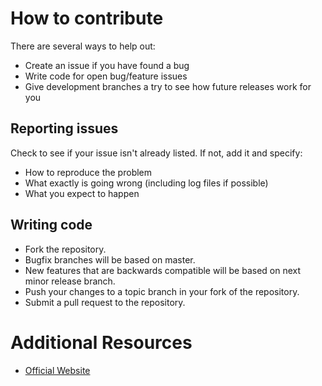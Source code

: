 # How to contribute

There are several ways to help out:
* Create an issue if you have found a bug
* Write code for open bug/feature issues
* Give development branches a try to see how future releases work for you

## Reporting issues

Check to see if your issue isn't already listed. If not, add it and specify:
* How to reproduce the problem
* What exactly is going wrong (including log files if possible)
* What you expect to happen

## Writing code

* Fork the repository.
* Bugfix branches will be based on master.
* New features that are backwards compatible will be based on next minor release branch.
* Push your changes to a topic branch in your fork of the repository.
* Submit a pull request to the repository.

# Additional Resources

* [Official Website](http://www.autotask.campai.nl/)